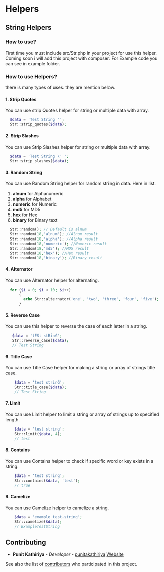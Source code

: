 # Helpers
## String Helpers
### How to use?
First time you must include src/Str.php in your project for use this helper. Coming soon i will add this project with composer. For Example code you can see in example folder.

### How to use Helpers?
there is many types of uses. they are mention below.

#### 1. Strip Quotes
You can use strip Quotes helper for string or multiple data with array.
```php
  $data = 'Test String "';
  Str::strip_quotes($data);
```

#### 2. Strip Slashes
You can use Strip Slashes helper for string or multiple data with array.
```php
  $data = 'Test String \' ';
  Str::strip_slashes($data);
```

#### 3. Random String
You can use Random String helper for random string in data.
Here in list.
1. **alnum** for Alphanumeric
2. **alpha** for Alphabet
3. **numeric** for Numeric
4. **md5** for MD5
5. **hex** for Hex
6. **binary** for Binary text

```php
  Str::random(); // Default is alnum
  Str::random(18,'alnum'); //Alnum result
  Str::random(18,'alpha'); //Alpha result
  Str::random(18,'numeric'); //Numeric result
  Str::random(18,'md5'); //MD5 result
  Str::random(18,'hex'); //Hex result
  Str::random(18,'binary'); //Binary result
```

#### 4. Alternator
You can use Alternator helper for alternating.

```php
  for ($i = 0; $i < 10; $i++)
      {
        echo Str::alternator('one', 'two', 'three', 'four', 'five');
      }
```

#### 5. Reverse Case
You can use this helper to reverse the case of each letter in a string.
 ```php
    $data = 'tESt stRinG';
    Str::reverse_case($data);
    // Test String
```

#### 6. Title Case
You can use Title Case helper for making a string or array of strings title case.

```php
    $data = 'test strinG';
    Str::title_case($data);
    // Test String
```
 
#### 7. Limit
You can use Limit helper to limit a string or array of strings up to specified length.


```php
    $data = 'test string';
    Str::limit($data, 4);
    // test
```

#### 8. Contains
You can use Contains helper to check if specific word or key exists in a string.

```php
    $data = 'test string';
    Str::contains($data, 'test');
    // true
```
#### 9. Camelize
You can use Camelize helper to camelize a string.

```php
    $data = 'example_test-string';
    Str::camelize($data);
    // ExampleTestString
```

## Contributing

* **Punit Kathiriya** - *Developer* - [punitakathiriya](https://github.com/punitakathiriya/) 
[Website](http://www.chamodshehanka.com)

See also the list of [contributors]() who participated in this project.

